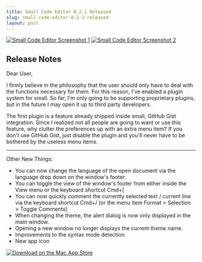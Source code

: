 ```yaml
---
title: Small Code Editor 0.2.1 Released
slug: small-code-editor-0-2-1-released
layout: post
---
```



[![Small Code Editor Screenshot 1](http://i.imgur.com/OZsjAXc.png)](https://itunes.apple.com/us/app/small-code-editor-built-for/id1094640838?mt=12)
[![Small Code Editor Screenshot 2](http://i.imgur.com/49LvUG3.png)](https://itunes.apple.com/us/app/small-code-editor-built-for/id1094640838?mt=12)


## Release Notes

Dear User,

I firmly believe in the philosophy that the user should only have to deal with the functions necessary for them. For this reason, I've enabled a plugin system for small. So far, I'm only going to be supporting proprietary plugins, but in the future I may open it up to third party developers.

The first plugin is a feature already shipped inside small, GitHub Gist integration. Since I realized not all people are going to want or use this feature, why clutter the preferences up with an extra menu item? If you don't use GitHub Gist, just disable the plugin and you'll never have to be bothered by the useless menu items.

---------

Other New Things:

- You can now change the language of the open document via the language drop down on the window's footer.
- You can toggle the view of the window's footer from either inside the View menu or the keyboard shortcut Cmd+[
- You can now quickly comment the currently selected text / current line via the keyboard shortcut Cmd+/ (or the menu item Format > Selection > Toggle Comments)
- When changing the theme, the alert dialog is now only displayed in the main window.
- Opening a new window no longer displays the current theme name.
- Improvements to the syntax mode detection.
- New app icon


[![Download on the Mac App Store](http://i.imgur.com/wckVUUL.png)](https://itunes.apple.com/us/app/small-code-editor-built-for/id1094640838?mt=12)